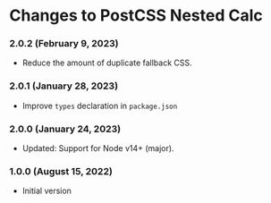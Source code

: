# Changes to PostCSS Nested Calc

### 2.0.2 (February 9, 2023)

- Reduce the amount of duplicate fallback CSS.

### 2.0.1 (January 28, 2023)

- Improve `types` declaration in `package.json`

### 2.0.0 (January 24, 2023)

- Updated: Support for Node v14+ (major).

### 1.0.0 (August 15, 2022)

- Initial version
